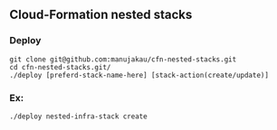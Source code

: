 ## Cloud-Formation nested stacks

### Deploy
```
git clone git@github.com:manujakau/cfn-nested-stacks.git
cd cfn-nested-stacks.git/
./deploy [preferd-stack-name-here] [stack-action(create/update)]
```
### Ex:
```
./deploy nested-infra-stack create
```